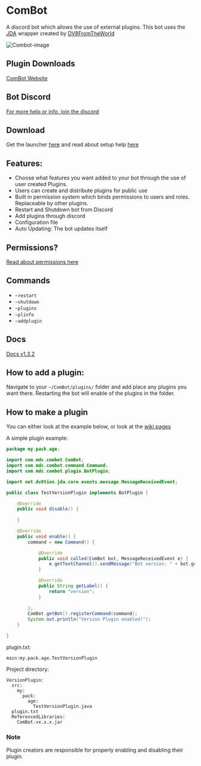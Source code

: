 # ComBot
A discord bot which allows the use of external plugins. This bot uses the [JDA](https://github.com/DV8FromTheWorld/JDA) wrapper created by [DV8FromTheWorld](https://github.com/DV8FromTheWorld)

![Combot-image](https://memedistributionco.github.io/img/combot.png)

## Plugin Downloads

[ComBot Website](https://memedistributionco.github.io/combot/)

## Bot Discord
[For more help or info, join the discord](https://discord.gg/kgpguGh)

## Download
Get the launcher [here](https://github.com/MemeDistributionCo/ComBot/releases) and read about setup help [here](https://github.com/MemeDistributionCo/ComBot/wiki)

## Features:
- Choose what features you want added to your bot through the use of user created Plugins.
- Users can create and distribute plugins for public use
- Built in permission system which binds permissions to users and roles. Replaceable by other plugins.
- Restart and Shutdown bot from Discord
- Add plugins through discord
- Configuration file
- Auto Updating: The bot updates itself

## Permissions?
[Read about permissions here](https://github.com/MemeDistributionCo/ComBot/wiki/Permissions)

## Commands
- `~restart`
- `~shutdown`
- `~plugins`
- `~plinfo`
- `~addplugin`

## Docs
[Docs v1.3.2](https://memedistributionco.github.io/docs/ComBot/v1.3.2/index.html)

## How to add a plugin:

Navigate to your `~/ComBot/plugins/` folder and add place any plugins you want there. Restarting the bot will enable of the plugins in the folder.

## How to make a plugin

You can either look at the example below, or look at the [wiki pages](https://github.com/MemeDistributionCo/ComBot/wiki)

A simple plugin example:
```Java
package my.pack.age;

import com.mdc.combot.ComBot;
import com.mdc.combot.command.Command;
import com.mdc.combot.plugin.BotPlugin;

import net.dv8tion.jda.core.events.message.MessageReceivedEvent;

public class TestVersionPlugin implements BotPlugin {

	@Override
	public void disable() {
  
	}

	@Override
	public void enable() {
		command = new Command() {

			@Override
			public void called(ComBot bot, MessageReceivedEvent e) {
				e.getTextChannel().sendMessage("Bot version: " + bot.getVersion() + "!").complete();
			}

			@Override
			public String getLabel() {
				return "version";
			}
			
		};
		ComBot.getBot().registerCommand(command);
		System.out.println("Version Plugin enabled!");
	}

}
```

plugin.txt:
```
main:my.pack.age.TestVersionPlugin
```

Project directory:
```
VersionPlugin:
  src:
    my:
      pack:
        age:
          TestVersionPlugin.java
  plugin.txt
  ReferencedLibraries:
    ComBot.vx.x.x.jar
```

### Note
Plugin creators are responsible for properly enabling and disabling their plugin.

